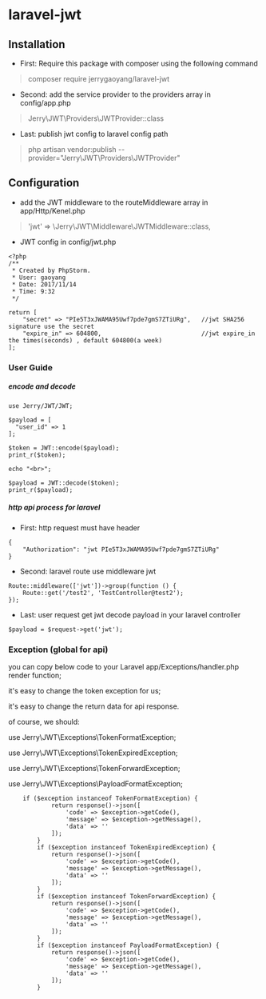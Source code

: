 # laravel-jwt


## Installation


* First: Require this package with composer using the following command

> composer require jerrygaoyang/laravel-jwt

* Second: add the service provider to the providers array in config/app.php

> Jerry\JWT\Providers\JWTProvider::class

* Last: publish jwt config to laravel config path

> php artisan vendor:publish --provider="Jerry\JWT\Providers\JWTProvider"


## Configuration


* add the JWT middleware to the routeMiddleware array in app/Http/Kenel.php

> 'jwt' => \Jerry\JWT\Middleware\JWTMiddleware::class,

* JWT config in config/jwt.php 
```
<?php
/**
 * Created by PhpStorm.
 * User: gaoyang
 * Date: 2017/11/14
 * Time: 9:32
 */

return [
    "secret" => "PIe5T3xJWAMA95Uwf7pde7gmS7ZTiURg",   //jwt SHA256 signature use the secret
    "expire_in" => 604800,                            //jwt expire_in the times(seconds) , default 604800(a week)
];
```


### User Guide

##### encode and decode

```
use Jerry/JWT/JWT;

$payload = [
  "user_id" => 1
];

$token = JWT::encode($payload);
print_r($token);

echo "<br>";

$payload = JWT::decode($token);
print_r($payload);

```

##### http api process for laravel  

* First: http request must have header

``` 
{
    "Authorization": "jwt PIe5T3xJWAMA95Uwf7pde7gmS7ZTiURg"
}	
```

* Second: laravel route use middleware jwt 

```
Route::middleware(['jwt'])->group(function () {
    Route::get('/test2', 'TestController@test2');
});
```

* Last: user request get jwt decode payload in your laravel controller

```
$payload = $request->get('jwt');
```


### Exception (global for api)


you can copy below code to your Laravel app/Exceptions/handler.php render function;

it's easy to change the token exception for us;

it's easy to change the return data for api response.

of course, we should:

use Jerry\JWT\Exceptions\TokenFormatException;

use Jerry\JWT\Exceptions\TokenExpiredException;

use Jerry\JWT\Exceptions\TokenForwardException;

use Jerry\JWT\Exceptions\PayloadFormatException;

```
	if ($exception instanceof TokenFormatException) {
            return response()->json([
                'code' => $exception->getCode(),
                'message' => $exception->getMessage(),
                'data' => ''
            ]);
        }
        if ($exception instanceof TokenExpiredException) {
            return response()->json([
                'code' => $exception->getCode(),
                'message' => $exception->getMessage(),
                'data' => ''
            ]);
        }
        if ($exception instanceof TokenForwardException) {
            return response()->json([
                'code' => $exception->getCode(),
                'message' => $exception->getMessage(),
                'data' => ''
            ]);
        }
        if ($exception instanceof PayloadFormatException) {
            return response()->json([
                'code' => $exception->getCode(),
                'message' => $exception->getMessage(),
                'data' => ''
            ]);
        }
```


